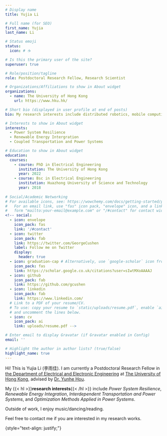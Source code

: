 ```yaml
---
# Display name
title: Yujia Li

# Full name (for SEO)
first_name: Yujia
last_name: Li

# Status emoji
status:
  icon: # ☕️

# Is this the primary user of the site?
superuser: true

# Role/position/tagline
role: Postdoctoral Research Fellow, Research Scientist

# Organizations/Affiliations to show in About widget
organizations:
  - name: The University of Hong Kong
    url: https://www.hku.hk/

# Short bio (displayed in user profile at end of posts)
bio: My research interests include distributed robotics, mobile computing and programmable matter.

# Interests to show in About widget
interests:
  - Power System Resilience
  - Renewable Energy Intergration
  - Coupled Transportation and Power Systems

# Education to show in About widget
education:
  courses:
    - course: PhD in Electrical Engineering
      institution: The University of Hong Kong
      year: 2022
    - course: Bsc in Electrical Engineering
      institution: Huazhong University of Science and Technology
      year: 2018
      
# Social/Academic Networking
# For available icons, see: https://wowchemy.com/docs/getting-started/page-builder/#icons
#   For an email link, use "fas" icon pack, "envelope" icon, and a link in the
#   form "mailto:your-email@example.com" or "/#contact" for contact widget.
<!-- social:
  - icon: envelope
    icon_pack: fas
    link: '/#contact'
  - icon: twitter
    icon_pack: fab
    link: https://twitter.com/GeorgeCushen
    label: Follow me on Twitter
    display:
      header: true
  - icon: graduation-cap # Alternatively, use `google-scholar` icon from `ai` icon pack
    icon_pack: fas
    link: https://scholar.google.co.uk/citations?user=sIwtMXoAAAAJ
  - icon: github
    icon_pack: fab
    link: https://github.com/gcushen
  - icon: linkedin
    icon_pack: fab
    link: https://www.linkedin.com/
  # Link to a PDF of your resume/CV.
  # To use: copy your resume to `static/uploads/resume.pdf`, enable `ai` icons in `params.yaml`,
  # and uncomment the lines below.
  - icon: cv
    icon_pack: ai
    link: uploads/resume.pdf -->

# Enter email to display Gravatar (if Gravatar enabled in Config)
email: ''

# Highlight the author in author lists? (true/false)
highlight_name: true
---
```


Hi! This is Yujia Li (李雨佳). I am currently a Postdoctoral Research Fellow in [the Department of Electrical and Electronic Engineering](https://www.eee.hku.hk/) at [The University of Hong Kong](https://www.hku.hk/), advised by [Dr. Yunhe Hou](https://www.eee.hku.hk/~yhhou/index.htm). 

My {{< hl >}}**research interests**{{< /hl >}} include _Power System Resilience_, _Renewable Energy Integration_, _Interdependent Transportation and Power Systems_, and _Optimization Methods Applied in Power Systems_. 

Outside of work, I enjoy music/dancing/reading.

Feel free to contact me if you are interested in my research works.


{style="text-align: justify;"}
